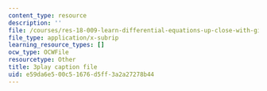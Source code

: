 ```yaml
---
content_type: resource
description: ''
file: /courses/res-18-009-learn-differential-equations-up-close-with-gilbert-strang-and-cleve-moler-fall-2015/e59da6e500c51676d5ff3a2a27278b44_0f15AVSQ770.srt
file_type: application/x-subrip
learning_resource_types: []
ocw_type: OCWFile
resourcetype: Other
title: 3play caption file
uid: e59da6e5-00c5-1676-d5ff-3a2a27278b44
---
```

